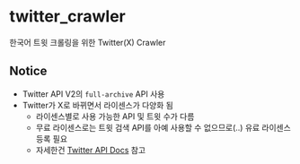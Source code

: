 # twitter_crawler
한국어 트윗 크롤링을 위한 Twitter(X) Crawler


## Notice
- Twitter API V2의 `full-archive` API 사용
- Twitter가 X로 바뀌면서 라이센스가 다양화 됨
  - 라이센스별로 사용 가능한 API 및 트윗 수가 다름
  - 무료 라이센스로는 트윗 검색 API를 아예 사용할 수 없으므로(..) 유료 라이센스 등록 필요
  - 자세한건 [Twitter API Docs](https://developer.twitter.com/en/docs/twitter-api/getting-started/about-twitter-api#v2-access-level) 참고


